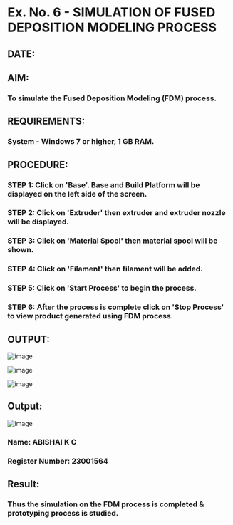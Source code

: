 # Ex. No. 6 - SIMULATION OF FUSED DEPOSITION MODELING PROCESS

## DATE: 
## AIM:
### To simulate the Fused Deposition Modeling (FDM) process.

## REQUIREMENTS:
### System - Windows 7 or higher, 1 GB RAM.

## PROCEDURE:
### STEP 1: Click on 'Base'. Base and Build Platform will be displayed on the left side of the screen.
### STEP 2: Click on 'Extruder' then extruder and extruder nozzle will be displayed.
### STEP 3: Click on 'Material Spool' then material spool will be shown.
### STEP 4: Click on 'Filament' then filament will be added.
### STEP 5: Click on 'Start Process' to begin the process.
### STEP 6: After the process is complete click on 'Stop Process' to view product generated using FDM process.

## OUTPUT:
![image](https://github.com/Abishai95141/Ex.-No---6.-SIMULATION-OF-FUSED-DEPOSITION-MODELING-PROCESS/assets/139335314/22874562-8ba4-463f-86c0-20e944d0715e)

![image](https://github.com/Abishai95141/Ex.-No---6.-SIMULATION-OF-FUSED-DEPOSITION-MODELING-PROCESS/assets/139335314/593d35fe-18eb-409e-b8f3-66b3f5c8f10f)

![image](https://github.com/Abishai95141/Ex.-No---6.-SIMULATION-OF-FUSED-DEPOSITION-MODELING-PROCESS/assets/139335314/d495f24f-125d-4fea-b498-503f20a1b9b5)


## Output:
![image](https://github.com/Abishai95141/Ex.-No---6.-SIMULATION-OF-FUSED-DEPOSITION-MODELING-PROCESS/assets/139335314/1c60071b-e801-4db2-8528-a8b5917e052f)

### Name: ABISHAI K C
### Register Number: 23001564

## Result:
### Thus the simulation on the FDM process is completed & prototyping process is studied.
